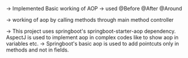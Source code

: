 -> Implemented Basic working of AOP
-> used 
      @Before
      @After
      @Around


-> working of aop by calling methods through
      main method
      controller

-> This project uses springboot's springboot-starter-aop dependency. AspectJ is used to implement aop in complex codes like to show aop in variables etc.
-> Springboot's basic aop is used to add pointcuts only in methods and not in fields.
      
